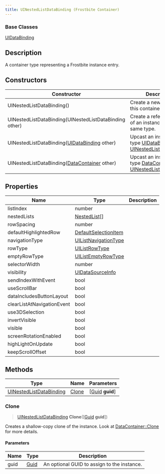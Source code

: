 ```yaml
---
title: UINestedListDataBinding (Frostbite Container)
---
```

### Base Classes

[UIDataBinding](UIDataBinding)

## Description

A container type representing a Frostbite instance entry.

## Constructors

| Constructor                                                                        | Description                                                                                                                           |
| ---------------------------------------------------------------------------------- | ------------------------------------------------------------------------------------------------------------------------------------- |
| UINestedListDataBinding()                                                          | Create a new instance of this container type.                                                                                         |
| UINestedListDataBinding(UINestedListDataBinding other)                             | Create a reference copy of an instance of the same type.                                                                              |
| UINestedListDataBinding([UIDataBinding](UIDataBinding) other)                      | Upcast an instance of type [UIDataBinding](UIDataBinding) to [UINestedListDataBinding](UINestedListDataBinding).                      |
| UINestedListDataBinding([DataContainer](/vext/ref/cls/shr/datacontainer) other) | Upcast an instance of type [DataContainer](/vext/ref/cls/shr/datacontainer) to [UINestedListDataBinding](UINestedListDataBinding). |

## Properties

| Name                       | Type                                         | Description |
| -------------------------- | -------------------------------------------- | ----------- |
| listIndex                  | number                                       |             |
| nestedLists                | [NestedList](NestedList)\[\]                 |             |
| rowSpacing                 | number                                       |             |
| defaultHighlightedRow      | [DefaultSelectionItem](DefaultSelectionItem) |             |
| navigationType             | [UIListNavigationType](UIListNavigationType) |             |
| rowType                    | [UIListRowType](UIListRowType)               |             |
| emptyRowType               | [UIListEmptyRowType](UIListEmptyRowType)     |             |
| selectorWidth              | number                                       |             |
| visibility                 | [UIDataSourceInfo](UIDataSourceInfo)         |             |
| sendIndexWithEvent         | bool                                         |             |
| useScrollBar               | bool                                         |             |
| dataIncludesButtonLayout   | bool                                         |             |
| clearListAtNavigationEvent | bool                                         |             |
| use3DSelection             | bool                                         |             |
| invertVisible              | bool                                         |             |
| visible                    | bool                                         |             |
| screenRotationEnabled      | bool                                         |             |
| highLightOnUpdate          | bool                                         |             |
| keepScrollOffset           | bool                                         |             |

## Methods

| Type                                               | Name            | Parameters                                     |
| -------------------------------------------------- | --------------- | ---------------------------------------------- |
| [UINestedListDataBinding](UINestedListDataBinding) | [Clone](#clone) | \[[Guid](/vext/ref/cls/shr/guid) **guid**\] |

### Clone

> [UINestedListDataBinding](UINestedListDataBinding) **Clone**(\[[Guid](/vext/ref/cls/shr/guid) **guid**\])

Creates a shallow-copy clone of the instance. Look at [DataContainer::Clone](/vext/ref/cls/shr/datacontainer#clone) for more details.

#### Parameters

| Name | Type         | Description                                 |
| ---- | ------------ | ------------------------------------------- |
| guid | [Guid](Guid) | An optional GUID to assign to the instance. |
